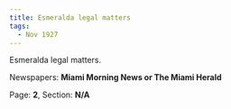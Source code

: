 ```yaml
---  
title: Esmeralda legal matters  
tags:  
  - Nov 1927  
---  
```

  
Esmeralda legal matters.  
  
Newspapers: **Miami Morning News or The Miami Herald**  
  
Page: **2**, Section: **N/A** 
